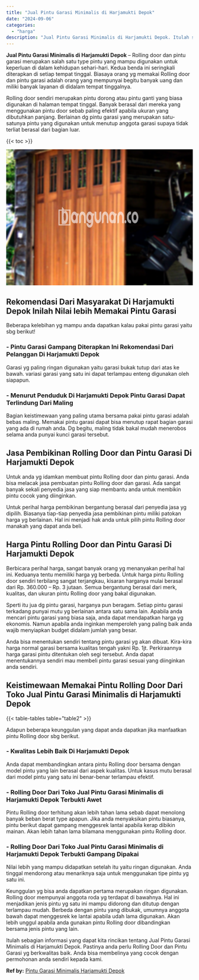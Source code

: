 ```yaml
---
title: "Jual Pintu Garasi Minimalis di Harjamukti Depok"
date: "2024-09-06"
categories: 
  - "harga"
description: "Jual Pintu Garasi Minimalis di Harjamukti Depok. Itulah sebagian informasi yang dapat kita rincikan tentang Jual Pintu Garasi Minimalis di Harjamukti Depok...."
---
```


**Jual Pintu Garasi Minimalis di Harjamukti Depok** – Rolling door dan pintu garasi merupakan salah satu type pintu yang mampu digunakan untuk keperluan di dalam kehidupan sehari-hari. Kedua benda ini seringkali diterapkan di setiap tempat tinggal. Biasaya orang yg memakai Rolling door dan pintu garasi adalah orang yang mempunyai begitu banyak uang dan miliki banyak layanan di didalam tempat tinggalnya.

Rolling door sendiri merupakan pintu dorong atau pintu ganti yang biasa digunakan di halaman tempat tinggal. Banyak berasal dari mereka yang menggunakan pintu door sebab paling efektif apabila ukuran yang dibutuhkan panjang. Berlainan dg pintu garasi yang merupakan satu-satunya pintu yang digunakan untuk menutup anggota garasi supaya tidak terliat berasal dari bagian luar.

{{< toc >}}

![Jual Pintu Garasi Minimalis di Harjamukti Depok](/images/pintu-garasi-39.png)

## Rekomendasi Dari Masyarakat Di Harjamukti Depok Inilah Nilai lebih Memakai Pintu Garasi

Beberapa kelebihan yg mampu anda dapatkan kalau pakai pintu garasi yaitu sbg berikut!

### \- Pintu Garasi Gampang Diterapkan Ini Rekomendasi Dari Pelanggan Di Harjamukti Depok

Garasi yg paling ringan digunakan yaitu garasi bukak tutup dari atas ke bawah. variasi garasi yang satu ini dapat terlampau enteng digunakan oleh siapapun.

### \- Menurut Penduduk Di Harjamukti Depok Pintu Garasi Dapat Terlindung Dari Maling

Bagian keistimewaan yang paling utama bersama pakai pintu garasi adalah bebas maling. Memakai pintu garasi dapat bisa menutup rapat bagian garasi yang ada di rumah anda. Dg begitu, maling tidak bakal mudah menerobos selama anda punyai kunci garasi tersebut.

## Jasa Pembikinan Rolling Door dan Pintu Garasi Di Harjamukti Depok

Untuk anda yg idamkan membuat pintu Rolling door dan pintu garasi. Anda bisa melacak jasa pembuatan pintu Rolling door dan garasi. Ada sangat banyak sekali penyedia jasa yang siap membantu anda untuk membikin pintu cocok yang diinginkan.

Untuk perihal harga pembikinan bergantung berasal dari penyedia jasa yg dipilih. Biasanya tiap-tiap penyedia jasa pembikinan pintu miliki patokan harga yg berlainan. Hal ini menjadi hak anda untuk pilih pintu Rolling door manakah yang dapat anda beli.

## Harga Pintu Rolling Door dan Pintu Garasi Di Harjamukti Depok

Berbicara perihal harga, sangat banyak orang yg menanyakan perihal hal ini. Keduanya tentu memiliki harga yg berbeda. Untuk harga pintu Rolling door sendiri terbilang sangat terjangkau, kisaran harganya mulai berasal dari Rp. 360.000 – Rp. 3 jutaan. Semua bergantung berasal dari merk, kualitas, dan ukuran pintu Rolling door yang bakal digunakan.

Sperti itu jua dg pintu garasi, harganya pun beragam. Setiap pintu garasi terkadang punyai mutu yg berlainan antara satu sama lain. Apabila anda mencari pintu garasi yang biasa saja, anda dapat mendapatkan harga yg ekonomis. Namun apabila anda inginkan memperoleh yang paling baik anda wajib menyiapkan budget didalam jumlah yang besar.

Anda bisa menentukan sendiri tentang pintu garasi yg akan dibuat. Kira-kira harga normal garasi bersama kualitas tengah yakni Rp. 1jt. Perkiraannya harga garasi pintu ditentukan oleh segi tersebut. Anda dapat menentukannya sendiri mau membeli pintu garasi sesuai yang diinginkan anda sendiri.

## Keistimewaan Memakai Pintu Rolling Door Dari Toko Jual Pintu Garasi Minimalis di Harjamukti Depok

{{< table-tables table="table2" >}}

Adapun beberapa keunggulan yang dapat anda dapatkan jika manfaatkan pintu Rolling door sbg berikut.

### \- Kwalitas Lebih Baik Di Harjamukti Depok

Anda dapat membandingkan antara pintu Rolling door bersama dengan model pintu yang lain berasal dari aspek kualitas. Untuk kasus mutu berasal dari model pintu yang satu ini benar-benar terlampau efektif.

### \- Rolling Door Dari Toko Jual Pintu Garasi Minimalis di Harjamukti Depok Terbukti Awet

Pintu Rolling door terhitung akan lebih tahan lama sebab dapat menolong banyak beban berat type apapun. Jika anda menyaksikan pintu biasanya, pintu berikut dapat gampang menggesrek lantai apabila kerap dibikin mainan. Akan lebih tahan lama bilamana menggunakan pintu Rolling door.

### \- Rolling Door Dari Toko Jual Pintu Garasi Minimalis di Harjamukti Depok Terbukti Gampang Dipakai

Nilai lebih yang mampu didapatkan setelah itu yaitu ringan digunakan. Anda tinggal mendorong atau menariknya saja untuk menggunakan tipe pintu yg satu ini.

Keunggulan yg bisa anda dapatkan pertama merupakan ringan digunakan. Rolling door mempunyai anggota roda yg terdapat di bawahnya. Hal ini menjadikan jenis pintu yg satu ini mampu didorong dan ditutup dengan terlampau mudah. Berbeda dengan pintu yang dibukak, umumnya anggota bawah dapat menggesrek ke lantai apabila udah lama digunakan. Akan lebih unggul apabila anda gunakan pintu Rolling door dibandingkan bersama jenis pintu yang lain.

Itulah sebagian informasi yang dapat kita rincikan tentang Jual Pintu Garasi Minimalis di Harjamukti Depok. Pastinya anda perlu Rolling Door dan Pintu Garasi yg berkwalitas baik. Anda bisa membelinya yang cocok dengan permohonan anda sendiri kepada kami.

**Ref by:** [Pintu Garasi Minimalis Harjamukti Depok](https://id.wikipedia.org/wiki/Pintu)
